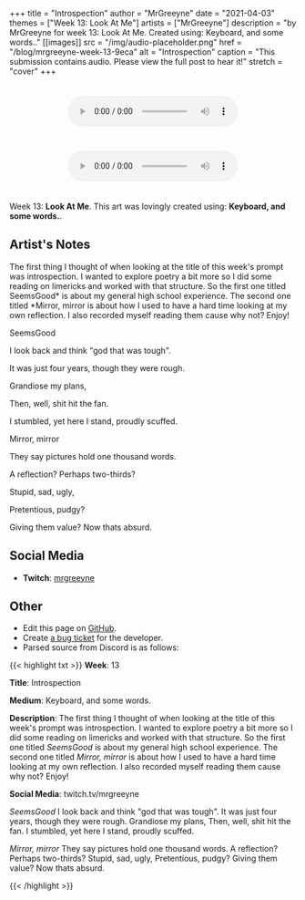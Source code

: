 +++
title =       "Introspection"
author =      "MrGreeyne"
date =        "2021-04-03"
themes =      ["Week 13: Look At Me"]
artists =     ["MrGreeyne"]
description = "by MrGreeyne for week 13: Look At Me. Created using: Keyboard, and some words.."
[[images]]
      src = "/img/audio-placeholder.png"
      href = "/blog/mrgreeyne-week-13-9eca"
      alt = "Introspection"
      caption = "This submission contains audio. Please view the full post to hear it!"
      stretch = "cover"
+++

<div style="padding: 1.5em; text-align: center"><audio controls>
<source src="/img/mrgreeyne/2021-04-03+daca5d1b.wav" type="audio/wav"> Your browser does not support the audio element.</audio></div><div style="padding: 1.5em; text-align: center"><audio controls>
<source src="/img/mrgreeyne/2021-04-03+cff95c6d.wav" type="audio/wav"> Your browser does not support the audio element.</audio></div>

Week 13: **Look At Me**. This art was lovingly created using: **Keyboard, and some words.**.

## Artist's Notes

The first thing I thought of when looking at the title of this week's prompt was introspection. I wanted to explore poetry a bit more so I did some reading on limericks and worked with that structure. So the first one titled SeemsGood* is about my general high school experience. The second one titled *Mirror, mirror is about how I used to have a hard time looking at my own reflection. I also recorded myself reading them cause why not? Enjoy!

SeemsGood

I look back and think "god that was tough".

It was just four years, though they were rough.

Grandiose my plans,

Then, well, shit hit the fan.

I stumbled, yet here I stand, proudly scuffed. 

Mirror, mirror

They say pictures hold one thousand words.

A reflection? Perhaps two-thirds?

Stupid, sad, ugly,

Pretentious, pudgy?

Giving them value? Now thats absurd.

## Social Media

- **Twitch**: <a href='https://twitch.tv/mrgreeyne' target='_blank'>mrgreeyne</a>

## Other

- Edit this page on [GitHub](https://github.com/teaminkling/web-refresh/edit/main/content/blog/mrgreeyne-week-13-9eca.md).
- Create [a bug ticket](https://github.com/teaminkling/web-refresh/issues/new?assignees=&labels=bug&template=problem-report.md&title=) for the developer.
- Parsed source from Discord is as follows:

{{< highlight txt >}}
**Week**: 13

**Title**: Introspection

**Medium**: Keyboard, and some words.

**Description**: The first thing I thought of when looking at the title of this week's prompt was introspection. I wanted to explore poetry a bit more so I did some reading on limericks and worked with that structure. So the first one titled *SeemsGood* is about my general high school experience. The second one titled *Mirror, mirror* is about how I used to have a hard time looking at my own reflection. I also recorded myself reading them cause why not? Enjoy!

**Social Media**: twitch.tv/mrgreeyne


*SeemsGood*
I look back and think "god that was tough".
It was just four years, though they were rough.
Grandiose my plans,
Then, well, shit hit the fan.
I stumbled, yet here I stand, proudly scuffed. 


*Mirror, mirror*
They say pictures hold one thousand words.
A reflection? Perhaps two-thirds?
Stupid, sad, ugly,
Pretentious, pudgy?
Giving them value? Now thats absurd.




{{< /highlight >}}